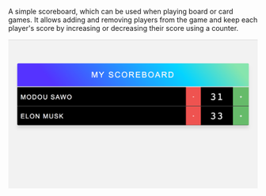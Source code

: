A simple scoreboard, which can be used when playing board or card games. 
It allows adding and removing players from the game and keep each player's
score by increasing or decreasing their score using a counter.

![Alt text](https://raw.githubusercontent.com/msawo/react_scoreboard/master/Screenshot%202017-05-26%2002.58.39.png)

